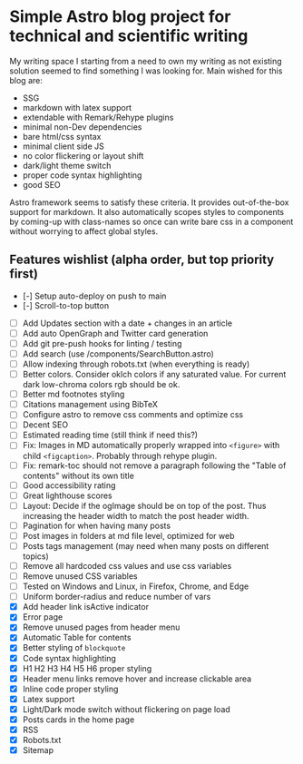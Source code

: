 # Simple Astro blog project for technical and scientific writing

My writing space I starting from a need to own my writing as not existing solution seemed to find something I was looking for. Main wished for this blog are:

-   SSG
-   markdown with latex support
-   extendable with Remark/Rehype plugins
-   minimal non-Dev dependencies
-   bare html/css syntax
-   minimal client side JS
-   no color flickering or layout shift
-   dark/light theme switch
-   proper code syntax highlighting
-   good SEO

Astro framework seems to satisfy these criteria. It provides out-of-the-box support for markdown. It also automatically scopes styles to components by coming-up with class-names so once can write bare css in a component without worrying to affect global styles.

## Features wishlist (alpha order, but top priority first)

-   [-] Setup auto-deploy on push to main
-   [-] Scroll-to-top button
-   [ ] Add Updates section with a date + changes in an article
-   [ ] Add auto OpenGraph and Twitter card generation
-   [ ] Add git pre-push hooks for linting / testing
-   [ ] Add search (use /components/SearchButton.astro)
-   [ ] Allow indexing through robots.txt (when everything is ready)
-   [ ] Better colors. Consider oklch colors if any saturated value. For current dark low-chroma colors rgb should be ok.
-   [ ] Better md footnotes styling
-   [ ] Citations management using BibTeX
-   [ ] Configure astro to remove css comments and optimize css
-   [ ] Decent SEO
-   [ ] Estimated reading time (still think if need this?)
-   [ ] Fix: Images in MD automatically properly wrapped into `<figure>` with child `<figcaption>`. Probably through rehype plugin.
-   [ ] Fix: remark-toc should not remove a paragraph following the "Table of contents" without its own title
-   [ ] Good accessibility rating
-   [ ] Great lighthouse scores
-   [ ] Layout: Decide if the ogImage should be on top of the post. Thus increasing the header width to match the post header width.
-   [ ] Pagination for when having many posts
-   [ ] Post images in folders at md file level, optimized for web
-   [ ] Posts tags management (may need when many posts on different topics)
-   [ ] Remove all hardcoded css values and use css variables
-   [ ] Remove unused CSS variables
-   [ ] Tested on Windows and Linux, in Firefox, Chrome, and Edge
-   [ ] Uniform border-radius and reduce number of vars
-   [x] Add header link isActive indicator
-   [x] Error page
-   [x] Remove unused pages from header menu
-   [x] Automatic Table for contents
-   [x] Better styling of `blockquote`
-   [x] Code syntax highlighting
-   [x] H1 H2 H3 H4 H5 H6 proper styling
-   [x] Header menu links remove hover and increase clickable area
-   [x] Inline code proper styling
-   [x] Latex support
-   [x] Light/Dark mode switch without flickering on page load
-   [x] Posts cards in the home page
-   [x] RSS
-   [x] Robots.txt
-   [x] Sitemap
